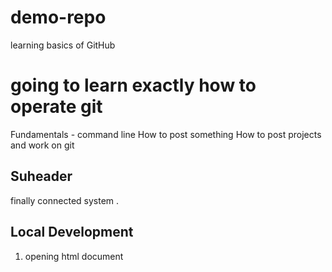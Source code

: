 # demo-repo
learning basics of GitHub 

# going to learn exactly how to operate git 
Fundamentals - command line 
How to post something 
How to post projects and work on git 

## Suheader

finally connected system .

## Local Development 

1. opening html document 